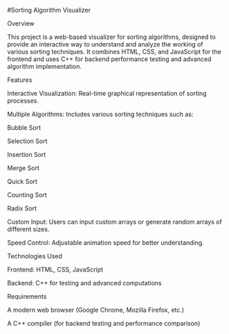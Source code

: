 #Sorting Algorithm Visualizer

Overview

This project is a web-based visualizer for sorting algorithms, designed to provide an interactive way to understand and analyze the working of various sorting techniques. It combines HTML, CSS, and JavaScript for the frontend and uses C++ for backend performance testing and advanced algorithm implementation.

Features

Interactive Visualization: Real-time graphical representation of sorting processes.

Multiple Algorithms: Includes various sorting techniques such as:

Bubble Sort

Selection Sort

Insertion Sort

Merge Sort

Quick Sort

Counting Sort

Radix Sort

Custom Input: Users can input custom arrays or generate random arrays of different sizes.

Speed Control: Adjustable animation speed for better understanding.


Technologies Used

Frontend: HTML, CSS, JavaScript

Backend: C++ for testing and advanced computations

Requirements

A modern web browser (Google Chrome, Mozilla Firefox, etc.)

A C++ compiler (for backend testing and performance comparison)
